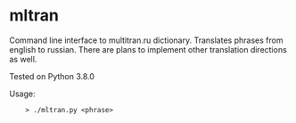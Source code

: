 mltran
======

Command line interface to multitran.ru dictionary.
Translates phrases from english to russian.
There are plans to implement other translation directions as well.

Tested on Python 3.8.0

Usage:
```
    > ./mltran.py <phrase>
```
